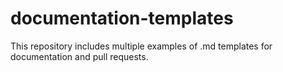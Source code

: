 # documentation-templates
This repository includes multiple examples of .md templates for documentation and pull requests.
